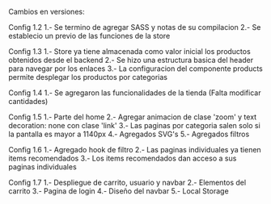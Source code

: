 Cambios en versiones: 

Config 1.2
1.- Se termino de agregar SASS y notas de su compilacion
2.- Se establecio un previo de las funciones de la store

Config 1.3
1.- Store ya tiene almacenada como valor inicial los productos obtenidos desde el backend
2.- Se hizo una estructura basica del header para navegar por los enlaces
3.- La configuracion del componente products permite desplegar los productos por categorias

Config 1.4
1.- Se agregaron las funcionalidades de la tienda (Falta modificar cantidades)

Config 1.5
1.- Parte del home
2.- Agregar animacion de clase 'zoom' y text decoration: none con clase 'link'
3.- Las paginas por categoria salen solo si la pantalla es mayor a 1140px
4.- Agregados SVG's
5.- Agregados filtros

Config 1.6
1.- Agregado hook de filtro
2.- Las paginas individuales ya tienen items recomendados
3.- Los items recomendados dan acceso a sus paginas individuales

Config 1.7
1.- Despliegue de carrito, usuario y navbar
2.- Elementos del carrito
3.- Pagina de login
4.- Diseño del navbar
5.- Local Storage
